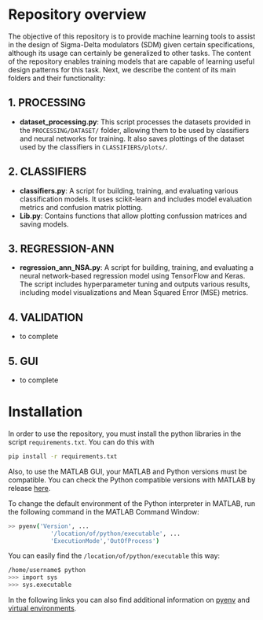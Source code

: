 # Repository overview

The objective of this repository is to provide machine learning tools to assist in the design of Sigma-Delta modulators (SDM) given certain specifications, although its usage can certainly be generalized to other tasks. The content of the repository enables training models that are capable of learning useful design patterns for this task. Next, we describe the content of its main folders and their functionality:

## 1. PROCESSING
- **dataset_processing.py**: This script processes the datasets provided in the `PROCESSING/DATASET/` folder, allowing them to be used by classifiers and neural networks for training. It also saves plottings of the dataset used by the classifiers in `CLASSIFIERS/plots/`.

## 2. CLASSIFIERS
- **classifiers.py**: A script for building, training, and evaluating various classification models. It uses scikit-learn and includes model evaluation metrics and confusion matrix plotting.
- **Lib.py**: Contains functions that allow plotting confussion matrices and saving models.

## 3. REGRESSION-ANN
- **regression_ann_NSA.py**: A script for building, training, and evaluating a neural network-based regression model using TensorFlow and Keras. The script includes hyperparameter tuning and outputs various results, including model visualizations and Mean Squared Error (MSE) metrics.

## 4. VALIDATION
- to complete

## 5. GUI
- to complete

# Installation
In order to use the repository, you must install the python libraries in the script `requirements.txt`. You can do this with

```bash
pip install -r requirements.txt
```

Also, to use the MATLAB GUI, your MATLAB and Python versions must be compatible. You can check the Python compatible versions with MATLAB by release [here](https://es.mathworks.com/support/requirements/python-compatibility.html).

To change the default environment of the Python interpreter in MATLAB, run the following command in the MATLAB Command Window:

```bash
>> pyenv('Version', ... 
            '/location/of/python/executable', ... 
            'ExecutionMode','OutOfProcess')
```

You can easily find the `/location/of/python/executable` this way:

```bash
/home/username$ python
>>> import sys
>>> sys.executable
```

In the following links you can also find additional information on [pyenv](https://es.mathworks.com/help/matlab/ref/pyenv.html) and [virtual environments](https://es.mathworks.com/matlabcentral/answers/1750425-python-virtual-environments-with-matlab).
